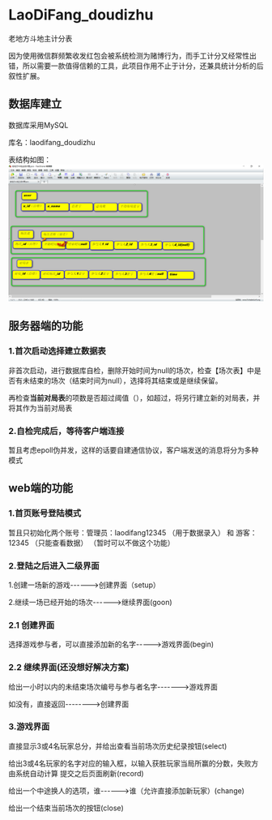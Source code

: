 # LaoDiFang_doudizhu
老地方斗地主计分表

因为使用微信群频繁收发红包会被系统检测为赌博行为，而手工计分又经常性出错，所以需要一款值得信赖的工具，此项目作用不止于计分，还兼具统计分析的后叙性扩展。
## 数据库建立
   数据库采用MySQL
   
   库名：laodifang_doudizhu
   
   表结构如图：
   ![](./image/01.png)
   
## 服务器端的功能
### 1.首次启动选择建立数据表
   非首次启动，进行数据库自检，删除开始时间为null的场次，检查【场次表】中是否有未结束的场次（结束时间为null），选择将其结束或是继续保留。
   
   再检查**当前对局表**的项数是否超过阈值（），如超过，将另行建立新的对局表，并将其作为当前对局表
   
### 2.自检完成后，等待客户端连接
   暂且考虑epoll伪并发，这样的话要自建通信协议，客户端发送的消息将分为多种模式

## web端的功能
### 1.首页账号登陆模式
   暂且只初始化两个账号：管理员：laodifang12345 （用于数据录入） 和 游客：12345 （只能查看数据） （暂时可以不做这个功能）
### 2.登陆之后进入二级界面
   1.创建一场新的游戏------>创建界面（setup）
   
   2.继续一场已经开始的场次------>继续界面(goon)
   
### 2.1 创建界面
   选择游戏参与者，可以直接添加新的名字----->游戏界面(begin)
### 2.2 继续界面(还没想好解决方案)
   给出一小时以内的未结束场次编号与参与者名字------->游戏界面
   
   如没有，直接返回-------->创建界面
### 3.游戏界面
   直接显示3或4名玩家总分，并给出查看当前场次历史纪录按钮(select)
   
   给出3或4名玩家的名字对应的输入框，以输入获胜玩家当局所赢的分数，失败方由系统自动计算
   提交之后页面刷新(record)
   
   给出一个中途换人的选项，谁------>谁（允许直接添加新玩家）(change)
   
   给出一个结束当前场次的按钮(close)
   
   
  
   
